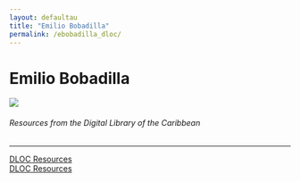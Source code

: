 ```yaml
---
layout: defaultau
title: "Emilio Bobadilla"
permalink: /ebobadilla_dloc/
---
```

<!-- partial:index.partial.html -->
<div class="content">
    <h1>Emilio Bobadilla</h1>
    <div class="quote">
        <div><img src="https://upload.wikimedia.org/wikipedia/commons/thumb/7/78/Emilio_Bobadilla.jpg/220px-Emilio_Bobadilla.jpg" class="logo"></div>
    </div>
    <body>
    <h6>Resources from the Digital Library of the Caribbean</h6><hr> 
        <a href="https://www.dloc.com/AA00059339/00001/images" target="_blank">DLOC Resources</a><br>
        <a href="https://www.dloc.com/AA00059323/00001/images" target="_blank">DLOC Resources</a><br>
    </body> 
          </div>
  <!-- partial -->
<script src='https://cdnjs.cloudflare.com/ajax/libs/jquery/3.1.1/jquery.min.js'></script><script  src="{{ site.baseurl }}/assets/js/authorscript.js"></script>